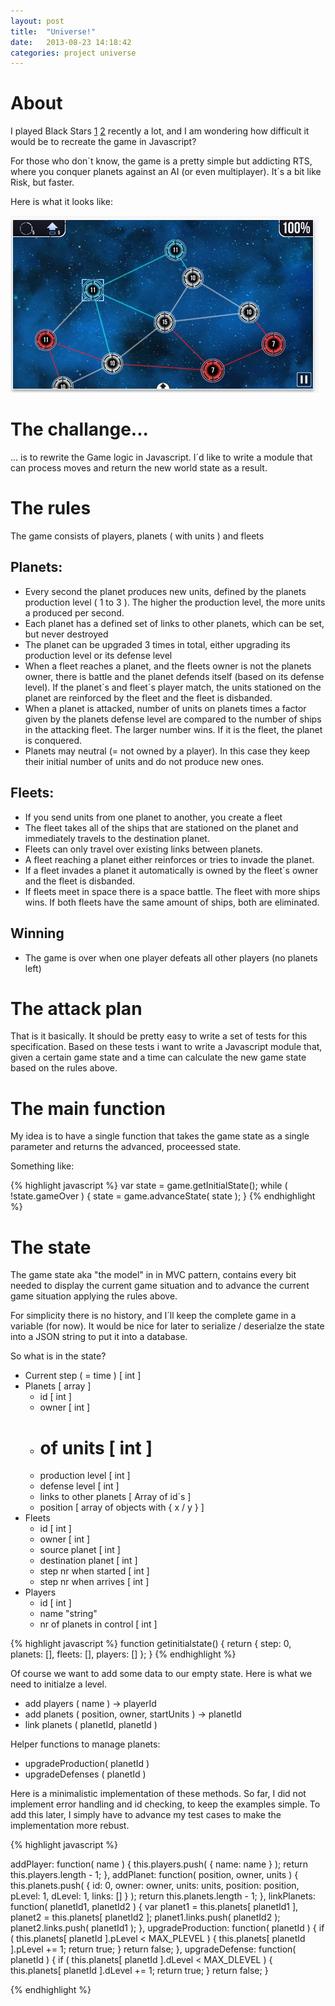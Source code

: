 ```yaml
---
layout: post
title:  "Universe!"
date:   2013-08-23 14:18:42
categories: project universe
---
```

# About

I played Black Stars [1](http://navissal.com/projets/Black%20Stars) [2](https://itunes.apple.com/us/app/black-stars/id512945753?mt=8) recently a lot,
and I am wondering how difficult it would be to recreate the game in Javascript?

For those who don´t know, the game is a pretty simple but addicting RTS, where you conquer planets against an AI (or even multiplayer).
It´s a bit like Risk, but faster.

Here is what it looks like:

![Black Stars Screenshot](/img/BlackStarsScreenShot.png)


# The challange...
... is to rewrite the Game logic in Javascript. I´d like to write a module that can
process moves and return the new world state as a result.

# The rules
The game consists of players, planets ( with units ) and fleets

## Planets:

* Every second the planet produces new units, defined by the planets production level ( 1 to 3 ). The higher the production level, the more units a produced per second.
* Each planet has a defined set of links to other planets, which can be set, but never destroyed
* The planet can be upgraded 3 times in total, either upgrading its production level or its defense level
* When a fleet reaches a planet, and the fleets owner is not the planets owner, there is battle and the planet defends itself (based on its defense level). If the planet´s and fleet´s player match, the units stationed on the planet are reinforced by the fleet and the fleet is disbanded.
* When a planet is attacked, number of units on planets times a factor given by the planets defense level are compared to the number of ships in the attacking fleet. The larger number wins. If it is the fleet, the planet is conquered.
* Planets may neutral (= not owned by a player). In this case they keep their initial number of units and do not produce new ones.


## Fleets:

* If you send units from one planet to another, you create a fleet
* The fleet takes all of the ships that are stationed on the planet and immediately travels to the destination planet.
* Fleets can only travel over existing links between planets.
* A fleet reaching a planet either reinforces or tries to invade the planet.
* If a fleet invades a planet it automatically is owned by the fleet´s owner and the fleet is disbanded.
* If fleets meet in space there is a space battle. The fleet with more ships wins. If both fleets have the same amount of ships, both are eliminated.


## Winning

* The game is over when one player defeats all other players (no planets left)  

# The attack plan

That is it basically. It should be pretty easy to write a set of tests for this specification. Based on these tests i want to write a Javascript module that, given a certain game state and a time can calculate the new game state based on the rules above.


# The main function

My idea is to have a single function that takes the game state as a single parameter and returns the advanced, proceessed state.

Something like:

{% highlight javascript %}
var state = game.getInitialState();
while ( !state.gameOver ) {
    state = game.advanceState( state );
}
{% endhighlight %}

# The state

The game state aka "the model" in in MVC pattern, contains every bit needed
to display the current game situation and to advance the current game situation applying
the rules above.

For simplicity there is no history, and I´ll keep the complete game in a variable
(for now). It would be nice for later to serialize / deserialze the state into a
JSON string to put it into a database.

So what is in the state?

* Current step ( = time ) [ int ]
* Planets [ array ]
    + id [ int ]
    + owner [ int ]
    + # of units [ int ]
    + production level [ int ]
    + defense level [ int ]
    + links to other planets  [ Array of id´s ]
    + position [ array of objects with { x / y } ]
* Fleets
    + id [ int ]
    + owner [ int ]
    + source planet [ int ]
    + destination planet [ int ]
    + step nr when started [ int ]
    + step nr when arrives [ int ]
* Players
    + id [ int ]
    + name "string"
    + nr of planets in control [ int ]


{% highlight javascript %}
function getinitialstate() {
    return {
        step: 0,
        planets: [],
        fleets: [],
        players: []
    };
}
{% endhighlight %}

Of course we want to add some data to our empty state. Here is what we need to
initialze a level.

* add players ( name ) -> playerId
* add planets ( position, owner, startUnits ) -> planetId
* link planets ( planetId, planetId )

Helper functions to manage planets:
* upgradeProduction( planetId )
* upgradeDefenses ( planetId )

Here is a minimalistic implementation of these methods. So far, I did not implement
error handling and id checking, to keep the examples simple. To add this later,
I simply have to advance my test cases to make the implementation more rebust.

{% highlight javascript %}


addPlayer: function( name ) {
    this.players.push( {
        name: name
    } );
    return this.players.length - 1;
},
addPlanet: function( position, owner, units ) {
    this.planets.push( {
        id: 0,
        owner: owner,
        units: units,
        position: position,
        pLevel: 1,
        dLevel: 1,
        links: []
    } );
    return this.planets.length - 1;
},
linkPlanets: function( planetId1, planetId2 ) {
    var planet1 = this.planets[ planetId1 ],
        planet2 = this.planets[ planetId2 ];
    planet1.links.push( planetId2 );
    planet2.links.push( planetId1 );
},
upgradeProduction: function( planetId ) {
    if ( this.planets[ planetId ].pLevel < MAX_PLEVEL ) {
        this.planets[ planetId ].pLevel += 1;
        return true;
    }
    return false;
},
upgradeDefense: function( planetId ) {
    if ( this.planets[ planetId ].dLevel < MAX_DLEVEL ) {
        this.planets[ planetId ].dLevel += 1;
        return true;
    }
    return false;
}

{% endhighlight %}

